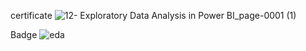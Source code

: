 certificate
![12- Exploratory Data Analysis in Power BI_page-0001 (1)](https://github.com/shrutipitale/Data-Analyst-in-Power-BI/assets/80112581/a6ad40f9-5d00-4cf5-9876-7f3b63a8b849)

Badge
![eda](https://github.com/shrutipitale/Data-Analyst-in-Power-BI/assets/80112581/43941dfb-df35-41f4-8ba9-d3fa28a7a35b)
